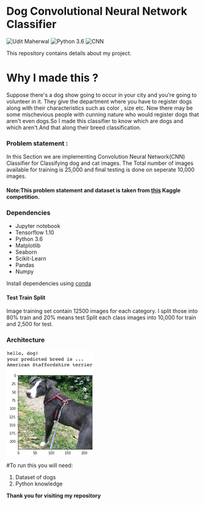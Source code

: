# Dog Convolutional Neural Network Classifier
![Udit Maherwal](https://img.shields.io/badge/Udit-Maherwal-yellowgreen) ![Python 3.6](https://img.shields.io/badge/Python-3.6-brightgreen.svg) ![CNN](https://img.shields.io/badge/CNN-red.svg) 

This repository contains details about my project.

# Why I made this ?

Suppose there's a dog show going to occur in your city and you're going to volunteer in it. They give the department where you have to register dogs along with their characteristics such as color , size etc. Now there may be some mischevious people with cunning nature who would register dogs that aren't even dogs.So I made this classifier to know which are dogs and which aren't.And that along their breed classification.
### Problem statement :

In this Section we are implementing Convolution Neural Network(CNN) Classifier for Classifying dog and cat images. The Total number of images available for training is 25,000 and final testing is done on seperate 10,000 images.
#### Note:This problem statement and dataset is taken from [this](https://www.kaggle.com/c/dogs-vs-cats) Kaggle competition.

### Dependencies
* Jupyter notebook
* Tensorflow 1.10
* Python 3.6
* Matplotlib
* Seaborn
* Scikit-Learn
* Pandas
* Numpy

Install dependencies using [conda](https://conda.io/docs/)

#### Test Train Split
Image training set contain 12500 images for each category. I split those into 80% train and 20% means test Split each class images into 10,000 for train and 2,500 for test. 

### Architecture
![image](Images/output.png)

#To run this you will need:
1. Dataset of dogs
2. Python knowledge

**Thank you for visiting my repository**
